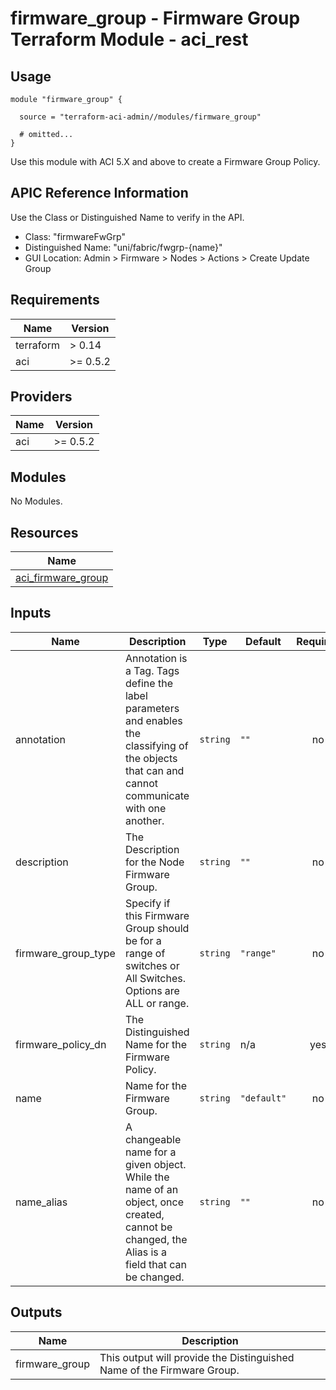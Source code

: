 # firmware_group - Firmware Group Terraform Module - aci_rest

## Usage

```hcl
module "firmware_group" {

  source = "terraform-aci-admin//modules/firmware_group"

  # omitted...
}
```

Use this module with ACI 5.X and above to create a Firmware Group Policy.

## APIC Reference Information

Use the Class or Distinguished Name to verify in the API.

* Class: "firmwareFwGrp"
* Distinguished Name: "uni/fabric/fwgrp-{name}"
* GUI Location: Admin > Firmware > Nodes > Actions > Create Update Group

<!-- BEGINNING OF PRE-COMMIT-TERRAFORM DOCS HOOK -->
## Requirements

| Name | Version |
|------|---------|
| terraform | > 0.14 |
| aci | >= 0.5.2 |

## Providers

| Name | Version |
|------|---------|
| aci | >= 0.5.2 |

## Modules

No Modules.

## Resources

| Name |
|------|
| [aci_firmware_group](https://registry.terraform.io/providers/ciscodevnet/aci/0.5.2/docs/resources/firmware_group) |

## Inputs

| Name | Description | Type | Default | Required |
|------|-------------|------|---------|:--------:|
| annotation | Annotation is a Tag.  Tags define the label parameters and enables the classifying of the objects that can and cannot communicate with one another. | `string` | `""` | no |
| description | The Description for the Node Firmware Group. | `string` | `""` | no |
| firmware\_group\_type | Specify if this Firmware Group should be for a range of switches or All Switches.  Options are ALL or range. | `string` | `"range"` | no |
| firmware\_policy\_dn | The Distinguished Name for the Firmware Policy. | `string` | n/a | yes |
| name | Name for the Firmware Group. | `string` | `"default"` | no |
| name\_alias | A changeable name for a given object. While the name of an object, once created, cannot be changed, the Alias is a field that can be changed. | `string` | `""` | no |

## Outputs

| Name | Description |
|------|-------------|
| firmware\_group | This output will provide the Distinguished Name of the Firmware Group. |
<!-- END OF PRE-COMMIT-TERRAFORM DOCS HOOK -->
